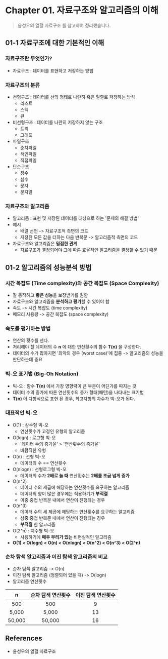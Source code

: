 # Chapter 01. 자료구조와 알고리즘의 이해  
> 윤성우의 열혈 자료구조 를 참고하여 정리했습니다.  

## 01-1 자료구조에 대한 기본적인 이해  
### 자료구조란 무엇인가?  
* 자료구조 : 데이터를 표현하고 저장하는 방법

### 자료구조의 분류  
* 선형구조 : 데이터를 선의 형태로 나란히 혹은 일렬로 저장하는 방식  
  * 리스트  
  * 스택  
  * 큐  
* 비선형구조 : 데이터를 나란히 저장하지 않는 구조  
  * 트리  
  * 그래프  
* 파일구조  
  * 순차파일  
  * 색인파일  
  * 직접파일  
* 단순구조  
  * 정수  
  * 실수  
  * 문자  
  * 문자열  

### 자료구조와 알고리즘  
* 알고리즘 : 표현 및 저장된 데이터를 대상으로 하는 '문제의 해결 방법'  
* 예시  
  * 배열 선언 -> 자료구조적 측면의 코드  
  * 저장된 모든 값을 더하는 다음 반복문 -> 알고리즘적 측면의 코드  
* 자료구조와 알고리즘은 **밀접한 관계**  
  * 자료구조가 결정되어야 그에 따른 효율적인 알고리즘을 결정할 수 있기 때문  

## 01-2 알고리즘의 성능분석 방법  
### 시간 복잡도 (Time complexity)와 공간 복잡도 (Space Complexity)  
* 잘 동작하고 **좋은 성능**을 보장받기를 원함  
* 자료구조와 알고리즘을 **분석하고 평가**할 수 있어야 함  
* 속도 -> 시간 복잡도 (time complexity)  
* 메모리 사용량 -> 공간 복잡도 (space complexity)  

### 속도를 평가하는 방법  
* 연산의 횟수를 센다.  
* 처리해야 할 데이터의 수 **n** 에 대한 연산횟수의 함수 **T(n)** 을 구성한다.  
* 데이터의 수가 많아지면 '최악의 경우 (worst case)'에 집중 -> 알고리즘의 성능을 판단하는데 중요  

### 빅-오 표기법 (Big-Oh Notation)  
* 빅-오 : 함수 **T(n)** 에서 가장 영향력이 큰 부분이 어딘가를 따지는 것  
* 데이터 수의 증가에 따른 연산횟수의 증가 형태(패턴)을 나타내는 표기법  
* **T(n)** 이 다항식으로 표현 된 경우, 최고차항의 차수가 빅-오가 된다.  

### 대표적인 빅-오  
* O(1) : 상수형 빅-오  
  * 연산횟수가 고정인 유형의 알고리즘  
* O(logn) : 로그형 빅-오
  * '데이터 수의 증가율' > '연산횟수의 증가율'  
  * 바람직한 유형  
* O(n) : 선형 빅-오  
  * 데이터의 수 == 연산횟수  
* O(nlogn) : 선형로그형 빅-오  
  * 데이터의 수가 **2배로 늘 때** 연산횟수는 **2배를 조금 넘게 증가**  
* O(n^2)  
  * 데이터 수의 제곱에 해당하는 연산횟수를 요구하는 알고리즘  
  * 데이터의 양이 많은 경우에는 적용하기가 **부적절**  
  * 이중 중첩 반복문 내에서 연산이 진행되는 경우  
* O(n^3)  
  * 데이터 수의 세 제곱에 해당하는 연산횟수를 요구하는 알고리즘  
  * 삼중 중첩 반복문 내에서 연산이 진행되는 경우  
  * **부적절** 한 알고리즘  
* O(2^n) : 지수형 빅-오  
  * 사용하기에 **매우 무리가 있는** 비현실적인 알고리즘  
* **O(1) < O(logn) < O(n) < O(nlogn) < O(n^2) < O(n^3) < O(2^n)**  

### 순차 탐색 알고리즘과 이진 탐색 알고리즘의 비교  
* 순차 탐색 알고리즘 -> O(n)  
* 이진 탐색 알고리즘 (정렬되어 있을 때) -> O(logn)  
* 알고리즘 연산횟수  

|n|순차 탐색 연산횟수|이진 탐색 연산횟수|  
|:-:|:-:|:-:|  
|500|500|9|  
|5,000|5,000|13|  
|50,000|50,000|16|  

## References  
* 윤성우의 열혈 자료구조  
